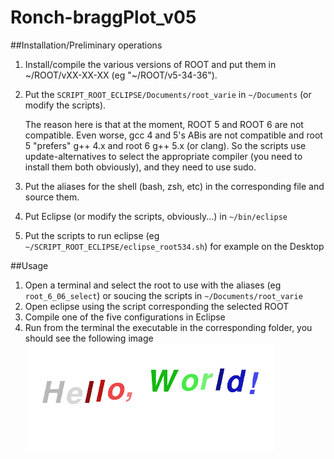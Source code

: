 # Ronch-braggPlot_v05

##Installation/Preliminary operations
1. Install/compile the various versions of ROOT and put them in ~/ROOT/vXX-XX-XX (eg "~/ROOT/v5-34-36").
2. Put the   `SCRIPT_ROOT_ECLIPSE/Documents/root_varie` in `~/Documents` (or modify the scripts).
   
   The reason here is that at the moment, ROOT 5 and ROOT 6 are not compatible. Even worse, gcc 4 and 5's ABis are not
   compatible and root 5 "prefers" g++ 4.x and root 6 g++ 5.x (or clang). So the scripts use update-alternatives
   to select the appropriate compiler (you need to install them both obviously), and they need to use sudo.
   
3. Put the aliases for the shell (bash, zsh, etc) in the corresponding file and source them.
3. Put Eclipse (or modify the scripts, obviously...) in `~/bin/eclipse`
4. Put the scripts to run eclipse (eg `~/SCRIPT_ROOT_ECLIPSE/eclipse_root534.sh`) for example on the Desktop

##Usage
1. Open a terminal and select the root to use with the aliases (eg `root_6_06_select`) or soucing the scripts in `~/Documents/root_varie`
2. Open eclipse using the script corresponding the selected ROOT
3. Compile one of the five configurations in Eclipse
4. Run from the terminal the executable in the corresponding folder, you should see the following image  
![Hello world](https://github.com/f-forcher/ROOT_Eclipse_project/blob/master/Hello.png)
